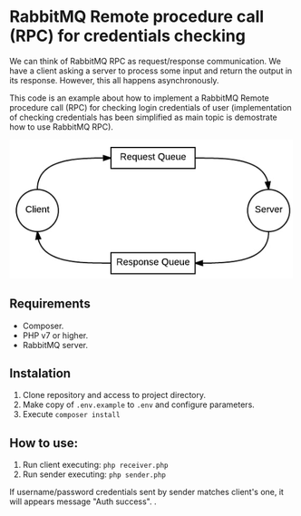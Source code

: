 # RabbitMQ Remote procedure call (RPC) for credentials checking

We can think of RabbitMQ RPC as request/response communication. We have a client asking a server to process some input and return the output in its response. However, this all happens asynchronously.

This code is an example about how to implement a RabbitMQ Remote procedure call (RPC) for checking login credentials of user (implementation of checking credentials has been simplified as main topic is demostrate how to use RabbitMQ RPC).

<img src=img/01.jpg width=500>

## Requirements

- Composer.
- PHP v7 or higher.
- RabbitMQ server.

## Instalation

1. Clone repository and access to project directory.
2. Make copy of `.env.example` to `.env` and configure parameters.
3. Execute ​`composer install`

## How to use:

1. Run client executing: `php receiver.php`
2. Run sender executing: `php sender.php`

If username/password credentials sent by sender matches client's one, it will appears message "Auth success".
.
